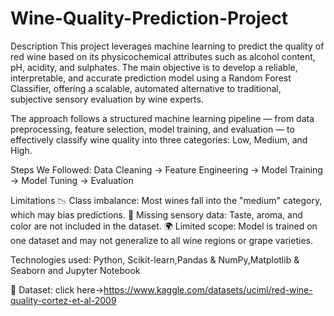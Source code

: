 # Wine-Quality-Prediction-Project
Description
This project leverages machine learning to predict the quality of red wine based on its physicochemical attributes such as alcohol content, pH, acidity, and sulphates. The main objective is to develop a reliable, interpretable, and accurate prediction model using a Random Forest Classifier, offering a scalable, automated alternative to traditional, subjective sensory evaluation by wine experts.

The approach follows a structured machine learning pipeline — from data preprocessing, feature selection, model training, and evaluation — to effectively classify wine quality into three categories: Low, Medium, and High.

Steps We Followed:
    Data Cleaning -> Feature Engineering -> Model Training -> Model Tuning -> Evaluation

Limitations
    📉 Class imbalance: Most wines fall into the "medium" category, which may bias predictions.
    🧪 Missing sensory data: Taste, aroma, and color are not included in the dataset.
    🌍 Limited scope: Model is trained on one dataset and may not generalize to all wine regions or grape varieties.

Technologies used:
    Python, Scikit-learn,Pandas & NumPy,Matplotlib & Seaborn and Jupyter Notebook

📁 Dataset:
    click here->https://www.kaggle.com/datasets/uciml/red-wine-quality-cortez-et-al-2009


